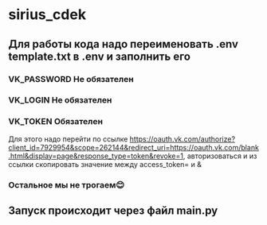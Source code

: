 # sirius_cdek

## Для работы кода надо переименовать .env template.txt в .env и заполнить его

### VK_PASSWORD Не обязателен
### VK_LOGIN Не обязателен
### VK_TOKEN Обязателен
Для этого надо перейти по ссылке https://oauth.vk.com/authorize?client_id=7929954&scope=262144&redirect_uri=https://oauth.vk.com/blank.html&display=page&response_type=token&revoke=1, авторизоваться и из ссылки скопировать значение между access_token= и &

### Остальное мы не трогаем😊

## Запуск происходит через файл main.py